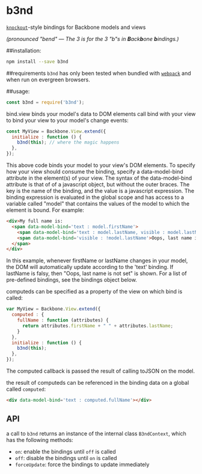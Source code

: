 # b3nd
 [`knockout`](http://knockoutjs.com/)-style bindings for Backbone models and views

_(pronounced "bend" — The 3 is for the 3 "b"s in <b>B</b>ack<b>b</b>one <b>b</b>indings.)_

##installation:
```sh
npm install --save b3nd
```
##requirements
`b3nd` has only been tested when bundled with [`webpack`](https://webpack.github.io/) and when run on evergreen browsers.

##usage:
```js
const b3nd = require('b3nd');
```
bind.view binds your model's data to DOM elements
call bind with your view to bind your view to your model's change events:
```js
const MyView = Backbone.View.extend({
  initialize : function () {
    b3nd(this); // where the magic happens
  },
});
```
This above code binds your model to your view's DOM elements.
To specify how your view should consume the binding, specify a data-model-bind
attribute in the element(s) of your view. The syntax of the data-model-bind attribute
is that of of a javascript object, but without the outer braces. The key is the name
of the binding, and the value is a javascript expression. The binding expression is
evaluated in the global scope and has access to a variable called "model" that
contains the values of the model to which the element is bound. For example:

```html
<div>My full name is:
  <span data-model-bind='text : model.firstName'>
    <span data-model-bind='text : model.lastName, visible : model.lastName'>
    <span data-model-bind='visible : !model.lastName'>Oops, last name is not set</span>
  </span>
</div>
```

In this example, whenever firstName or lastName changes in your model, the DOM
will automatically update according to the 'text' binding. If lastName is falsy,
then "Oops, last name is not set" is shown. For a list of pre-defined bindings,
see the bindings object below.

computeds can be specified as a property of the view on which bind is called:

```js
var MyView = Backbone.View.extend({
  computed : {
    fullName : function (attributes) {
      return attributes.firstName + " " + attributes.lastName;
    }
  },
  initialize : function () {
    b3nd(this);
  },
});
```

The computed callback is passed the result of calling toJSON on the model.

the result of computeds can be referenced in the binding data on a global called `computed`:
```html
<div data-model-bind='text : computed.fullName'></div>
```

## API
a call to `b3nd` returns an instance of the internal class `B3ndContext`, which has the following methods:

* `on`: enable the bindings until `off` is called
* `off`: disable the bindings until `on` is called
* `forceUpdate`: force the bindings to update immediately
